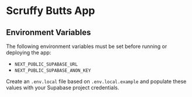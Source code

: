 # Scruffy Butts App

## Environment Variables

The following environment variables must be set before running or deploying the app:

- `NEXT_PUBLIC_SUPABASE_URL`
- `NEXT_PUBLIC_SUPABASE_ANON_KEY`

Create an `.env.local` file based on `.env.local.example` and populate these values with your Supabase project credentials.
